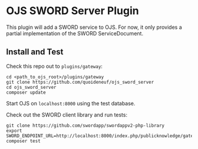 # OJS SWORD Server Plugin

This plugin will add a SWORD service to OJS. For now, it
only provides a partial implementation of the SWORD ServiceDocument.

## Install and Test

Check this repo out to `plugins/gateway`:

    cd <path_to_ojs_root>/plugins/gateway
    git clone https://github.com/quoideneuf/ojs_sword_server
    cd ojs_sword_server
    composer update

Start OJS on `localhost:8000` using the test database.

Check out the SWORD client library and run tests:

    git clone https://github.com/swordapp/swordappv2-php-library
    export SWORD_ENDPOINT_URL=http://localhost:8000/index.php/publicknowledge/gateway/plugin/swordserver
    composer test

